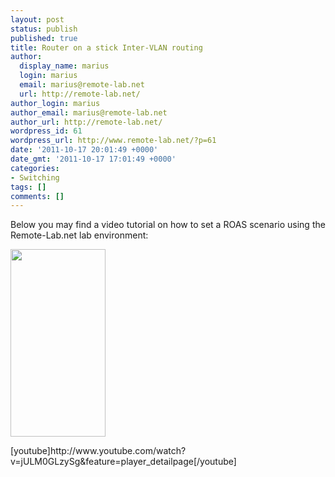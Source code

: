 ```yaml
---
layout: post
status: publish
published: true
title: Router on a stick Inter-VLAN routing
author:
  display_name: marius
  login: marius
  email: marius@remote-lab.net
  url: http://remote-lab.net/
author_login: marius
author_email: marius@remote-lab.net
author_url: http://remote-lab.net/
wordpress_id: 61
wordpress_url: http://www.remote-lab.net/?p=61
date: '2011-10-17 20:01:49 +0000'
date_gmt: '2011-10-17 17:01:49 +0000'
categories:
- Switching
tags: []
comments: []
---
```

<p>Below you may find a video tutorial on how to set a ROAS scenario using the Remote-Lab.net lab environment:</p>
<p><a href="http://www.remote-lab.net/wp-content/uploads/2011/10/router-on-a-stick.jpg"><img class="aligncenter size-medium wp-image-62" title="router-on-a-stick" src="http://www.remote-lab.net/wp-content/uploads/2011/10/router-on-a-stick-152x300.jpg" alt="" width="152" height="300" /></a></p>
<p>[youtube]http://www.youtube.com/watch?v=jULM0GLzySg&amp;feature=player_detailpage[/youtube]</p>

